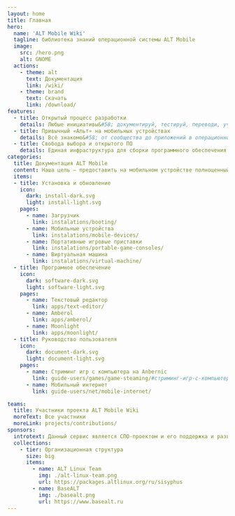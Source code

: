 ```yaml
---
layout: home
title: Главная
hero:
  name: 'ALT Mobile Wiki'
  tagline: библиотека знаний операционной системы ALT Mobile
  image:
    src: /hero.png
    alt: GNOME
  actions:
    - theme: alt
      text: Документация
      link: /wiki/
    - theme: brand
      text: Скачать
      link: /download/
features:
  - title: Открытый процесс разработки
    details: Любые инициативы&#58; документируй, тестируй, переводи, участвуй в разработке.
  - title: Привычный «Альт» на мобильных устройствах
    details: Всё знакомо&#58; от сообщества до приложений в операционной системе.
  - title: Свобода выбора и открытого ПО
    details: Единая инфраструктура для сборки программного обеспечения в общем репозитории «Сизиф»
categories:
  title: Документация ALT Mobile
  content: Наша цель — предоставить на мобильном устройстве полноценный Линукс, точно тот же Альт, что есть и на других устройствах, но с оболочкой и приложениями, поддерживающими мобильный интерфейс. Это не какая-то отдельная операционная система, не клон Android, а самый обычный Альт Линукс.
  items:
  - title: Установка и обновление
    icon:
      dark: install-dark.svg
      light: install-light.svg
    pages:
      - name: Загрузчик
        link: instalations/booting/
      - name: Мобильные устройства
        link: instalations/mobile-devices/
      - name: Портативные игровые приставки
        link: instalations/portable-game-consoles/
      - name: Виртуальная машина
        link: instalations/virtual-machine/
  - title: Програмное обеспечение
    icon:
      dark: software-dark.svg
      light: software-light.svg
    pages:
      - name: Текстовый редактор
        link: apps/text-editor/
      - name: Amberol
        link: apps/amberol/
      - name: Moonlight
        link: apps/moonlight/
  - title: Руководство пользователя
    icon:
      dark: document-dark.svg
      light: document-light.svg
    pages:
      - name: Стриминг игр с компьютера на Anbernic
        link: guide-users/games/game-steaming/#стриминг-игр-с-компьютера-на-anbernic/
      - name: Мобильный интернет
        link: guide-users/net/mobile-internet/

teams:
  title: Участники проекта ALT Mobile Wiki
  moreText: Все участники
  moreLink: projects/contributions/
sponsors:
  introtext: Данный сервис является СПО-проектом и его поддержка и развитие зависит только от нашей совместной активности.
  collections:
    - tier: Организационная структура
      size: big
      items:
        - name: ALT Linux Team
          img: ./alt-linux-team.png
          url: https://packages.altlinux.org/ru/sisyphus
        - name: BaseALT
          img: ./basealt.png
          url: https://www.basealt.ru
---
```

